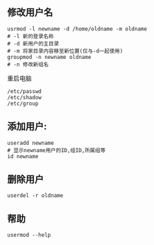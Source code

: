 ## 修改用户名
```
usrmod -l newname -d /home/oldname -m oldname
# -l 新的登录名称
# -d 新用户的主目录
# -m 将家目录内容移至新位置(仅与-d一起使用)
groupmod -n newname oldname
# -n 修改新组名
```
重启电脑

```
/etc/passwd
/etc/shadow
/etc/group
```

## 添加用户:
```
useradd newname
# 显示newname用户的ID,组ID,所属组等
id newname
```

## 删除用户
```
userdel -r oldname
```

## 帮助
```
usermod --help
```
